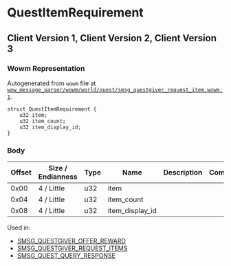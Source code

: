 # QuestItemRequirement

## Client Version 1, Client Version 2, Client Version 3

### Wowm Representation

Autogenerated from `wowm` file at [`wow_message_parser/wowm/world/quest/smsg_questgiver_request_item.wowm:1`](https://github.com/gtker/wow_messages/tree/main/wow_message_parser/wowm/world/quest/smsg_questgiver_request_item.wowm#L1).
```rust,ignore
struct QuestItemRequirement {
    u32 item;
    u32 item_count;
    u32 item_display_id;
}
```
### Body

| Offset | Size / Endianness | Type | Name | Description | Comment |
| ------ | ----------------- | ---- | ---- | ----------- | ------- |
| 0x00 | 4 / Little | u32 | item |  |  |
| 0x04 | 4 / Little | u32 | item_count |  |  |
| 0x08 | 4 / Little | u32 | item_display_id |  |  |


Used in:
* [SMSG_QUESTGIVER_OFFER_REWARD](smsg_questgiver_offer_reward.md)
* [SMSG_QUESTGIVER_REQUEST_ITEMS](smsg_questgiver_request_items.md)
* [SMSG_QUEST_QUERY_RESPONSE](smsg_quest_query_response.md)

